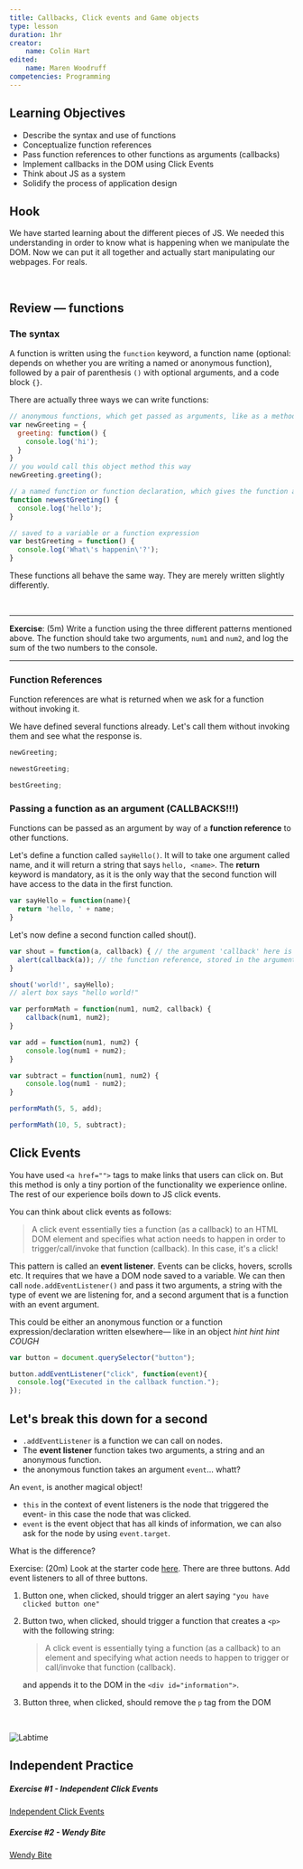 ```yaml
---
title: Callbacks, Click events and Game objects
type: lesson
duration: 1hr
creator:
    name: Colin Hart
edited:
    name: Maren Woodruff
competencies: Programming
---
```


## Learning Objectives

<!-- * Window onload -->
* Describe the syntax and use of functions
* Conceptualize function references
* Pass function references to other functions as arguments (callbacks)
* Implement callbacks in the DOM using Click Events
* Think about JS as a system
* Solidify the process of application design

<!-- ## DOM Load Order

Here's what happens when a browser loads a website:

1. It makes a request for and fetches the HTML page (e.g. index.html)
2. It starts parsing the HTML, i.e. building the dom.
3. The parser sees a `<script>` tag referencing an external script file.
4. The browser makes a second request for the script file. Meanwhile, the parser stops and and waits. This is called **Blocking**.
5. Once the script is downloaded and executed the parser will continue parsing the rest of the HTML document.

There are several more advanced techniques for loading our JS, but for now we can just make sure our script tag is at the end of the html so the DOM loads before our script runs.

<br />

## window.onload

There is a pattern we can follow to help our page load properly and execute in the right order.

We can surround our Javascript in a function called `window.onload = function() {}`. This function will wait until the entire window/dom is loaded before allowing our Javascript to run.

In your `main.js` file, wrap your Javascript code in the following function:

```js
window.onload = function() {
  // code
}
```

Refresh your window and make sure your script is still running!

It is fired after the entire page loads, includ­ing its con­tent (images, css, scripts, etc.) -->

## Hook
We have started learning about the different pieces of JS.  We needed this understanding in order to know what is happening when we manipulate the DOM.  Now we can put it all together and actually start manipulating our webpages.  For reals.  

<br />

## Review — functions

### The syntax

A function is written using the `function` keyword, a function name (optional: depends on whether you are writing a named or anonymous function), followed by a pair of parenthesis `()` with optional arguments, and a code block `{}`.

There are actually three ways we can write functions:

```javascript
// anonymous functions, which get passed as arguments, like as a method in an object or as a function reference (which we will discuss in a few minutes)
var newGreeting = {
  greeting: function() {
    console.log('hi');
  }
}
// you would call this object method this way
newGreeting.greeting();

// a named function or function declaration, which gives the function a descriptive name, after the function keyword.
function newestGreeting() {
  console.log('hello');
}

// saved to a variable or a function expression
var bestGreeting = function() { 
  console.log('What\'s happenin\'?');
}
```

These functions all behave the same way.  They are merely written slightly differently.

<br />

--- 

**Exercise**: (5m) Write a function using the three different patterns mentioned above. The function should take two arguments, `num1` and `num2`, and log the sum of the two numbers to the console.

<!-- **[NOTE]**: Even though you can declare an anonymous function you can't actually call it. Only named functions and those saved to variables can be invoked with a parens `()`.

So, why would we even want to write a function without a name? We are building up to this. Keep it in the back of your head for a moment. -->

---

### Function References

Function references are what is returned when we ask for a function without invoking it.

We have defined several functions already. Let's call them without invoking them and see what the response is.

```javascript
newGreeting;

newestGreeting;

bestGreeting;
```

### Passing a function as an argument (CALLBACKS!!!)

Functions can be passed as an argument by way of a **function reference** to other functions. 

Let's define a function called `sayHello()`. It will to take one argument called name, and it will return a string that says `hello, <name>`.  The **return** keyword is mandatory, as it is the only way that the second function will have access to the data in the first function.

```javascript
var sayHello = function(name){
  return 'hello, ' + name;
}
```

Let's now define a second function called shout().

```javascript
var shout = function(a, callback) { // the argument 'callback' here is expected to be a function reference
  alert(callback(a)); // the function reference, stored in the argument 'callback', is getting invoked with a parens
}

shout('world!', sayHello);
// alert box says "hello world!"
```

```javascript
var performMath = function(num1, num2, callback) {
    callback(num1, num2);
}

var add = function(num1, num2) {
    console.log(num1 + num2); 
}

var subtract = function(num1, num2) {
    console.log(num1 - num2);
}

performMath(5, 5, add);

performMath(10, 5, subtract);

```

## Click Events

You have used `<a href="">` tags to make links that users can click on. But this method is only a tiny portion of the functionality we experience online.  The rest of our experience boils down to JS click events.

You can think about click events as follows:

> A click event essentially ties a function (as a callback) to an HTML DOM element and specifies what action needs to happen in order to trigger/call/invoke that function (callback). In this case, it's a click!

This pattern is called an **event listener**. Events can be clicks, hovers, scrolls etc. It requires that we have a DOM node saved to a variable. We can then call `node.addEventListener()` and pass it two arguments, a string with the type of event we are listening for, and a second argument that is a function with an event argument.

This could be either an anonymous function or a function expression/declaration written elsewhere— like in an object *hint hint hint COUGH*

```javascript
var button = document.querySelector("button");

button.addEventListener("click", function(event){
  console.log("Executed in the callback function.");
});
```

## Let's break this down for a second

- `.addEventListener` is a function we can call on nodes.
- The **event listener** function takes two arguments, a string and an anonymous function.
- the anonymous function takes an argument `event`... whatt?

An `event`, is another magical object!

- `this` in the context of event listeners is the node that triggered the event- in this case the node that was clicked.
- `event` is the event object that has all kinds of information, we can also ask for the node by using `event.target`.

What is the difference?

Exercise: (20m) Look at the starter code <a href="hhttps://github.com/ATL-WDI-Curriculum/atl-wdi-10/tree/master/labs/unit_01/javaScript/in-class-click-events">here</a>. There are three buttons. Add event listeners to all of three buttons.

1. Button one, when clicked, should trigger an alert saying `"you have clicked button one"`
2. Button two, when clicked, should trigger a function that creates a `<p>` with the following string:

   >A click event is essentially tying a function (as a callback) to an element and specifying what action needs to happen to trigger or call/invoke that function (callback).

   and appends it to the DOM in the `<div id="information">`.
3. Button three, when clicked, should remove the `p` tag from the DOM

<br />

![Labtime](http://i.imgur.com/WzTTdIe.jpg)

## Independent Practice

##### Exercise #1 - Independent Click Events

[Independent Click Events](https://github.com/ATL-WDI-Curriculum/atl-wdi-10/tree/master/labs/unit_01/javaScript/independent-click-events)

##### Exercise #2 - Wendy Bite

[Wendy Bite](https://github.com/ATL-WDI-Curriculum/atl-wdi-10/tree/master/labs/unit_01/javaScript/wendy-bite)
